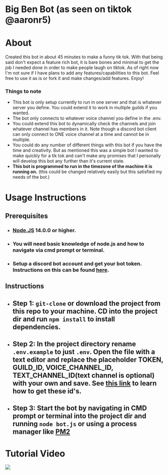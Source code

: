# **Big Ben Bot** (as seen on tiktok @aaronr5)

# **About**
Created this bot in about 45 minutes to make a funny tik tok. With that being said don't expect a feature rich bot, it is bare bones and minimal to get the job I needed done in order to make people laugh on tiktok. As of right now I'm not sure if I have plans to add any features/capabilities to this bot. Feel free to use it as is or fork it and make changes/add features. Enjoy!

### Things to note
- This bot is only setup currently to run in one server and that is whatever server you define. You could extend it to work in multiple guilds if you wanted.
- The bot only connects to whatever voice channel you define in the .env.
- You could extend this bot to dynamically check the channels and join whatever channel has members in it. Note though a discord bot client can only connect to ONE voice channel at a time and cannot be in multiple.
- You could do any number of different things with this bot if you have the time and creativity. But as mentioned this was a simple bot I wanted to make quickly for a tik tok and can't make any promises that I personally will develop this bot any further than it's current state.
- **This bot is programmed to run in the timezone of the machine it is running on.** (this could be changed relatively easily but this satisfied my needs of the bot.)
# **Usage Instructions**

## **Prerequisites**

- ### [Node.JS](https://nodejs.org/en/) 14.0.0 or higher.
- ### You will need basic knowledge of node.js and how to navigate via cmd prompt or terminal.
- ### Setup a discord bot account and get your bot token. Instructions on this can be found [here](https://discordjs.guide/preparations/setting-up-a-bot-application.html#keeping-your-token-safe).

## **Instructions**
- ## **Step 1**: `git-clone` or download the project from this repo to your machine. CD into the project dir and run `npm install` to install dependencies.
- ## **Step 2**: In the project directory rename `.env.example` to just `.env`. Open the file with a text editor and replace the placeholder TOKEN, GUILD_ID, VOICE_CHANNEL_ID, TEXT_CHANNEL_ID(text channel is optional) with your own and save. See [this link](https://support.discord.com/hc/en-us/articles/206346498-Where-can-I-find-my-User-Server-Message-ID-) to learn how to get these id's.
- ## **Step 3**: Start the bot by navigating in CMD prompt or terminal into the project dir and running `node bot.js` or using a process manager like [PM2](https://www.npmjs.com/package/pm2)

# Tutorial Video

[![](https://res.cloudinary.com/marcomontalbano/image/upload/v1625043402/video_to_markdown/images/youtube--ObtVxV3g4aE-c05b58ac6eb4c4700831b2b3070cd403.jpg)](https://www.youtube.com/watch?v=ObtVxV3g4aE "Install Video")
